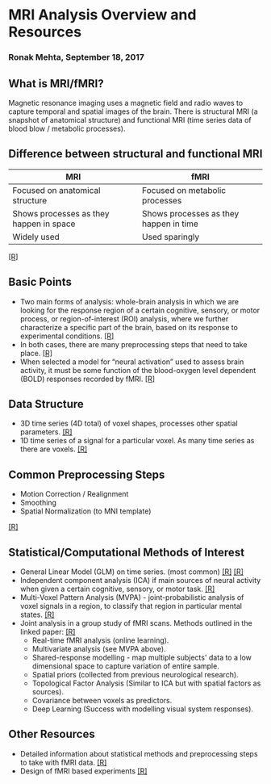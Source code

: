 # MRI Analysis Overview and Resources
### Ronak Mehta, September 18, 2017

## What is MRI/fMRI?

Magnetic resonance imaging uses a magnetic field and 
radio waves to capture temporal and spatial images of the brain. 
There is structural MRI (a snapshot of anatomical structure) and 
functional MRI (time series data of blood blow / metabolic processes).

## Difference between structural and functional MRI
| MRI | fMRI |
| --- | --- |
| Focused on anatomical structure | Focused on metabolic processes |
| Shows processes as they happen in space | Shows processes as they happen in time |
| Widely used | Used sparingly |

[[R]](https://theydiffer.com/difference-between-mri-and-fmri/)

## Basic Points

- Two main forms of analysis: whole-brain analysis in which we are looking for the response region of a 
certain cognitive, sensory, or motor process, or region-of-interest (ROI) analysis, where we further 
characterize a specific part of the brain, based on its response to experimental conditions. 
[[R]](http://www.brainvoyager.com/bvqx/doc/UsersGuide/Preprocessing/BasicfMRIDataAnalysis.html)
- In both cases, there are many preprocessing steps that need to take place. 
[[R]](http://www.brainvoyager.com/bvqx/doc/UsersGuide/Preprocessing/BasicfMRIDataAnalysis.html)
- When selected a model for “neural activation” used to assess brain activity, it must be 
some function of the blood-oxygen level dependent (BOLD) responses recorded by fMRI. 
[[R]](https://www.ncbi.nlm.nih.gov/pmc/articles/PMC2587365/)

## Data Structure

- 3D time series (4D total) of voxel shapes, processes other spatial parameters. 
[[R]](http://www.brainvoyager.com/bvqx/doc/UsersGuide/Preprocessing/BasicfMRIDataAnalysis.html)
- 1D time series of a signal for a particular voxel. As many time series as there are voxels. 
[[R]](http://www.brainvoyager.com/bvqx/doc/UsersGuide/Preprocessing/BasicfMRIDataAnalysis.html)

## Common Preprocessing Steps 

- Motion Correction / Realignment
- Smoothing 
- Spatial Normalization (to MNI template)

[[R]](http://blogs.discovermagazine.com/neuroskeptic/2010/08/19/fmri-analysis-in-1000-words/#.Wb9ZUMiGPid)

## Statistical/Computational Methods of Interest

- General Linear Model (GLM) on time series. (most common) 
[[R]](http://www.brainvoyager.com/bvqx/doc/UsersGuide/Preprocessing/BasicfMRIDataAnalysis.html) 
[[R]](http://blogs.discovermagazine.com/neuroskeptic/2010/08/19/fmri-analysis-in-1000-words/#.Wb9ZUMiGPid)
- Independent component analysis (ICA) if main sources of neural activity when given a certain cognitive, sensory, or motor task. 
[[R]](http://www.brainvoyager.com/bvqx/doc/UsersGuide/Preprocessing/BasicfMRIDataAnalysis.html)
- Multi-Voxel Pattern Analysis (MVPA) - joint-probabilistic analysis of voxel signals in a region, 
to classify that region in particular mental states. 
[[R]](http://www.brainvoyager.com/bvqx/doc/UsersGuide/MVPA/MultiVoxelPatternAnalysisMVPA.html)  
- Joint analysis in a group study of fMRI scans. Methods outlined in the linked paper:
[[R]](https://www.nature.com/neuro/journal/v20/n3/pdf/nn.4499.pdf)
  - Real-time fMRI analysis (online learning).
  - Multivariate analysis (see MVPA above).
  - Shared-response modelling - map multiple subjects' data to a low dimensional space to capture variation of entire sample.
  - Spatial priors (collected from previous neurological research).
  - Topological Factor Analysis (Similar to ICA but with spatial factors as sources).
  - Covariance between voxels as predictors.
  - Deep Learning (Success with modelling visual system responses).

## Other Resources

- Detailed information about statistical methods and preprocessing steps to take with fMRI data. 
[[R]](http://www.brainvoyager.com/bvqx/doc/UsersGuide/Preprocessing/BasicfMRIDataAnalysis.html)
- Design of fMRI based experiments 
[[R]](http://www.stat.columbia.edu/~martin/Papers/STS282.pdf)
